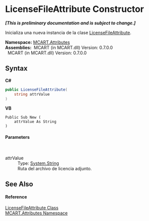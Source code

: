 # LicenseFileAttribute Constructor 
 _**\[This is preliminary documentation and is subject to change.\]**_

Inicializa una nueva instancia de la clase <a href="bcac6f56-d474-b5c2-1b66-7c04524305c8">LicenseFileAttribute</a>.

**Namespace:**&nbsp;<a href="149c1cbf-2082-5e41-e423-c506e9b98202">MCART.Attributes</a><br />**Assemblies:**&nbsp;&nbsp;MCART (in MCART.dll) Version: 0.7.0.0<br />&nbsp;&nbsp;MCART (in MCART.dll) Version: 0.7.0.0<br />

## Syntax

**C#**<br />
``` C#
public LicenseFileAttribute(
	string attrValue
)
```

**VB**<br />
``` VB
Public Sub New ( 
	attrValue As String
)
```


#### Parameters
&nbsp;<dl><dt>attrValue</dt><dd>Type: <a href="http://msdn2.microsoft.com/es-es/library/s1wwdcbf" target="_blank">System.String</a><br />Ruta del archivo de licencia adjunto.</dd></dl>

## See Also


#### Reference
<a href="bcac6f56-d474-b5c2-1b66-7c04524305c8">LicenseFileAttribute Class</a><br /><a href="149c1cbf-2082-5e41-e423-c506e9b98202">MCART.Attributes Namespace</a><br />